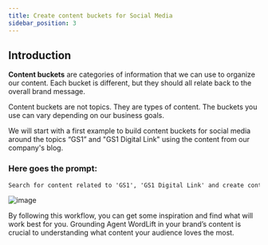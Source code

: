 ```yaml
---
title: Create content buckets for Social Media
sidebar_position: 3
---
```


## Introduction

**Content buckets** are categories of information that we can use to organize our content. Each bucket is different, but they should all relate back to the overall brand message.

Content buckets are not topics. They are types of content. The buckets you use can vary depending on our business goals.

We will start with a first example to build content buckets for social media around the topics “GS1” and "GS1 Digital Link" using the content from our company's blog.

### Here goes the prompt:

```md className=send-to-agent
Search for content related to 'GS1', 'GS1 Digital Link' and create content buckets from Social Media.
```
![image](../images/agent-wordlift-content-buckets.png)


By following this workflow, you can get some inspiration and find what will work best for you. Grounding Agent WordLift in your brand’s content is crucial to understanding what content your audience loves the most.
